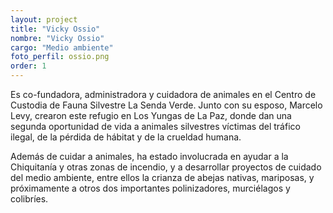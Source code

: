 ```yaml
---
layout: project
title: "Vicky Ossio"
nombre: "Vicky Ossio"
cargo: "Medio ambiente"
foto_perfil: ossio.png
order: 1
---
```


Es co-fundadora, administradora y cuidadora de animales en el Centro de Custodia de Fauna Silvestre La Senda Verde. Junto con su esposo, Marcelo Levy, crearon este refugio en Los Yungas de La Paz, donde dan una segunda oportunidad de vida a animales silvestres víctimas del tráfico ilegal, de la pérdida de hábitat y de la crueldad humana.

Además de cuidar a animales, ha estado involucrada en ayudar a la Chiquitanía y otras zonas de incendio, y a desarrollar proyectos de cuidado del medio ambiente, entre ellos la crianza de abejas nativas, mariposas, y próximamente a otros dos importantes polinizadores, murciélagos y colibríes.